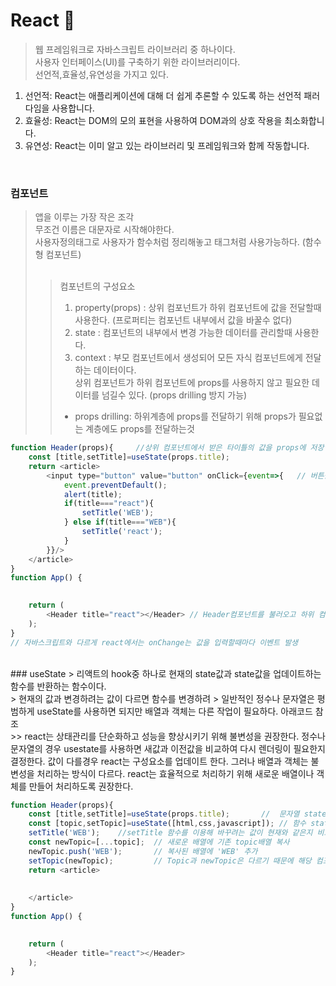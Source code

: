 # React :closed_book:
> 웹 프레임워크로 자바스크립트 라이브러리 중 하나이다.<br>
> 사용자 인터페이스(UI)를 구축하기 위한 라이브러리이다.<br>
> 선언적,효율성,유연성을 가지고 있다. <br>
1. 선언적: React는 애플리케이션에 대해 더 쉽게 추론할 수 있도록 하는 선언적 패러다임을 사용합니다.
2. 효율성: React는 DOM의 모의 표현을 사용하여 DOM과의 상호 작용을 최소화합니다.
3. 유연성: React는 이미 알고 있는 라이브러리 및 프레임워크와 함께 작동합니다.

<br>


### 컴포넌트 
> 앱을 이루는 가장 작은 조각<br>
> 무조건 이름은 대문자로 시작해야한다.<br>
> 사용자정의태그로 사용자가 함수처럼 정리해놓고 태그처럼 사용가능하다. (함수형 컴포넌트)<br><br>
>>컴포넌트의 구성요소<br>
>>1. property(props) : 상위 컴포넌트가 하위 컴포넌트에 값을 전달할때 사용한다. (프로퍼티는 컴포넌트 내부에서 값을 바꿀수 없다)
>>2. state : 컴포넌트의 내부에서 변경 가능한 데이터를 관리할때 사용한다.
>>3. context : 부모 컴포넌트에서 생성되어 모든 자식 컴포넌트에게 전달하는 데이터이다. <br> 
상위 컴포넌트가 하위 컴포넌트에 props를 사용하지 않고 필요한 데이터를 넘길수 있다. (props drilling 방지 가능) <br> 
>> * props drilling: 하위계층에 props를 전달하기 위해 props가 필요없는 계층에도 props를 전달하는것

```javascript
function Header(props){	    //상위 컴포넌트에서 받은 타이틀의 값을 props에 저장
    const [title,setTitle]=useState(props.title);   
    return <article>
		<input type="button" value="button" onClick={event=>{   // 버튼을 클릭했을때 타이틀을 출력하고 조건문에 따라 타이틀을 바꿈
			event.preventDefault();
			alert(title);
			if(title==="react"){
				setTitle('WEB');
			} else if(title==="WEB"){
				setTitle('react');
			}
		}}/>
    </article>
}
function App() {
	

	return (
		<Header title="react"></Header>	// Header컴포넌트를 불러오고 하위 컴포넌트에게 타이틀의 값 전달
	);
}
// 자바스크립트와 다르게 react에서는 onChange는 값을 입력할때마다 이벤트 발생 
```

<br>
### useState
> 리액트의 hook중 하나로 현재의 state값과 state값을 업데이트하는 함수를 반환하는 함수이다. <br>
> 현재의 값과 변경하려는 값이 다르면 함수를 변경하려
> 일반적인 정수나 문자열은 평범하게 useState를 사용하면 되지만 배열과 객체는 다른 작업이 필요하다. 아래코드 참조 <br>
>> react는 상태관리를 단순화하고 성능을 향상시키기 위해 불변성을 권장한다. 정수나 문자열의 경우 usestate를 사용하면 새값과 이전값을 비교하여
다시 렌더링이 필요한지 결정한다. 값이 다를경우 react는 구성요소를 업데이트 한다. 그러나 배열과 객체는 불변성을 처리하는 방식이 다르다.
react는 효율적으로 처리하기 위해 새로운 배열이나 객체를 만들어 처리하도록 권장한다.

```javascript
function Header(props){	    
    const [title,setTitle]=useState(props.title);       //  문자열 state의 생성
    const [topic,setTopic]=useState([html,css,javascript]); // 함수 state 생성
    setTitle('WEB');    //setTitle 함수를 이용해 바꾸려는 값이 현재와 같은지 비교 후 다르다면 해당 컴포넌트는 값을 변경하고 화면에 다시 렌더링한다
    const newTopic=[...topic];  // 새로운 배열에 기존 topic배열 복사
    newTopic.push('WEB');       // 복사된 배열에 'WEB' 추가
    setTopic(newTopic);         // Topic과 newTopic은 다르기 때문에 해당 컴포넌트는 값을 변경하고 다시 렌더링한다.
    return <article>
		
        
    </article>
}
function App() {
	

	return (
		<Header title="react"></Header>	
	);
}

```
